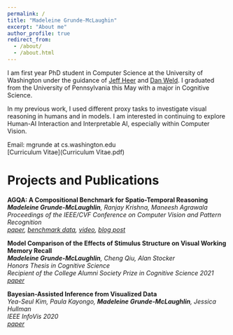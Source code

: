 ```yaml
---
permalink: /
title: "Madeleine Grunde-McLaughin"
excerpt: "About me"
author_profile: true
redirect_from: 
  - /about/
  - /about.html
---
```


I am first year PhD student in Computer Science at the University of Washington under the guidance of [Jeff Heer](https://homes.cs.washington.edu/~jheer/) and [Dan Weld](https://www.cs.washington.edu/people/faculty/weld). I graduated from the University of Pennsylvania this May with a major in Cognitive Science. 

In my previous work, I used different proxy tasks to investigate visual reasoning in humans and in models. I am interested in continuing to explore Human-AI Interaction and Interpretable AI, especially within Computer Vision. 

Email: mgrunde at cs.washington.edu\
[Curriculum Vitae](Curriculum Vitae.pdf)



Projects and Publications
======

**AGQA: A Compositional Benchmark for Spatio-Temporal Reasoning** \
***Madeleine Grunde-McLaughlin**, Ranjay Krishna, Maneesh Agrawala\
Proceedings of the IEEE/CVF Conference on Computer Vision and Pattern Recognition\
[paper](https://arxiv.org/pdf/2103.16002.pdf), [benchmark data](https://cs.stanford.edu/people/ranjaykrishna/agqa/), [video](https://www.youtube.com/watch?v=6Rw1QF9Hono), [blog post](http://ai.stanford.edu/blog/agqa/)*

**Model Comparison of the Effects of Stimulus Structure on Visual Working Memory Recall**\
***Madeleine Grunde-McLaughlin**, Cheng Qiu, Alan Stocker \
Honors Thesis in Cognitive Science\
Recipient of the College Alumni Society Prize in Cognitive Science 2021\
[paper](Thesis.pdf)*


**Bayesian-Assisted Inference from Visualized Data**\
*Yea-Seul Kim, Paula Kayongo, **Madeleine Grunde-McLaughlin**, Jessica Hullman\
IEEE InfoVis 2020\
[paper](https://arxiv.org/pdf/2008.00142.pdf)*



